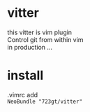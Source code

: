 # vitter  
this vitter is vim plugin  
Control git from  within vim  
in production ...  

# install  
.vimrc add  
`NeoBundle "723gt/vitter"`
